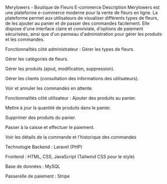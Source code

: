 Merylowers - Boutique de Fleurs E-commerce
Description
Merylowers est une plateforme e-commerce moderne pour la vente de fleurs en ligne. La plateforme permet aux utilisateurs de visualiser différents types de fleurs, de les ajouter au panier et de passer des commandes facilement. Elle dispose d'une interface claire et conviviale, d'options de paiement sécurisées, ainsi que d'un panneau d'administration pour gérer les produits et les commandes.

Fonctionnalités côté administrateur :
Gérer les types de fleurs.

Gérer les catégories de fleurs.

Gérer les produits (ajout, modification, suppression).

Gérer les clients (consultation des informations des utilisateurs).

Voir et annuler les commandes en attente.

Fonctionnalités côté utilisateur :
Ajouter des produits au panier.

Mettre à jour la quantité de produits dans le panier.

Supprimer des produits du panier.

Passer à la caisse et effectuer le paiement.

Voir les détails de la commande et l'historique des commandes

Technologie
Backend : Laravel (PHP)

Frontend : HTML, CSS, JavaScript (Tailwind CSS pour le style)

Base de données : MySQL

Passerelle de paiement : Stripe



